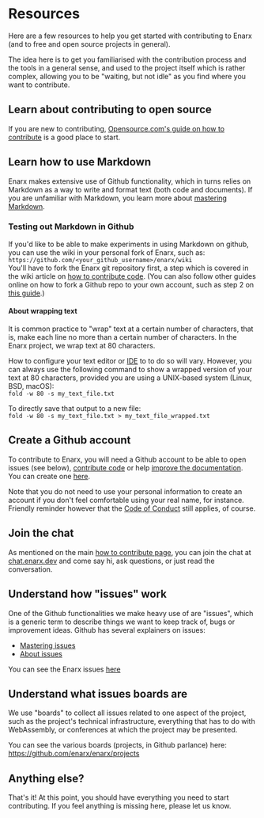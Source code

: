 # Resources

Here are a few resources to help you get started with contributing to Enarx (and to free and open source projects in general).

The idea here is to get you familiarised with the contribution process and the tools in a general sense, and used to the project itself which is rather complex, allowing you to be "waiting, but not idle" as you find where you want to contribute.

## Learn about contributing to open source
If you are new to contributing, [Opensource.com's guide on how to contribute](https://opensource.guide/how-to-contribute/) is a good place to start.

## Learn how to use Markdown
Enarx makes extensive use of Github functionality, which in turns relies on Markdown as a way to write and format text (both code and documents). If you are unfamiliar with Markdown, you learn more about [mastering Markdown](https://guides.github.com/features/mastering-markdown/).

### Testing out Markdown in Github
If you'd like to be able to make experiments in using Markdown on github, you can use the wiki in your personal fork of Enarx, such as:  
`https://github.com/<your_github_username>/enarx/wiki`  
You'll have to fork the Enarx git repository first, a step which is covered in the wiki article on [how to contribute code](https://github.com/enarx/enarx/wiki/How-to-contribute-code#on-the-github-side). (You can also follow other guides online on how to fork a Github repo to your own account, such as step 2 on [this guide](https://www.dataschool.io/how-to-contribute-on-github/).)


#### About wrapping text
It is common practice to "wrap" text at a certain number of characters, that is, make each line no more than a certain number of characters. In the Enarx project, we wrap text at 80 characters.

How to configure your text editor or [IDE](https://en.wikipedia.org/wiki/Integrated_development_environment) to to do so will vary. However, you can always use the following command to show a wrapped version of your text at 80 characters, provided you are using a UNIX-based system (Linux, BSD, macOS):  
`fold -w 80 -s my_text_file.txt`

To directly save that output to a new file:  
`fold -w 80 -s my_text_file.txt > my_text_file_wrapped.txt`

## Create a Github account
To contribute to Enarx, you will need a Github account to be able to open issues (see below), [contribute code](Code) or help [improve the documentation](Docs). You can create one [here](https://github.com/join).

Note that you do not need to use your personal information to create an account if you don't feel comfortable using your real name, for instance. Friendly reminder however that the [Code of Conduct](https://github.com/enarx/.github/blob/master/CODE_OF_CONDUCT.md) still applies, of course.

## Join the chat
As mentioned on the main [how to contribute page](Introduction), you can join the chat at [chat.enarx.dev](https://chat.enarx.dev) and come say hi, ask questions, or just read the conversation.

## Understand how "issues" work
One of the Github functionalities we make heavy use of are "issues", which is a generic term to describe things we want to keep track of, bugs or improvement ideas.
Github has several explainers on issues:
- [Mastering issues](https://guides.github.com/features/issues/)
- [About issues](https://help.github.com/en/github/managing-your-work-on-github/about-issues)

You can see the Enarx issues [here](https://github.com/enarx/enarx/issues)

## Understand what issues boards are
We use "boards" to collect all issues related to one aspect of the project, such as the project's technical infrastructure, everything that has to do with WebAssembly, or conferences at which the project may be presented.

You can see the various boards (projects, in Github parlance) here: https://github.com/enarx/enarx/projects

## Anything else?
That's it! At this point, you should have everything you need to start contributing. If you feel anything is missing here, please let us know.
